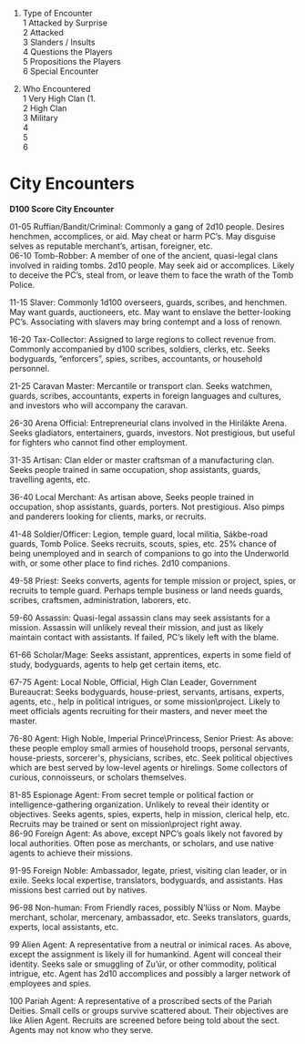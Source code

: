 1. Type of Encounter  
    1 Attacked by Surprise  
    2 Attacked  
    3 Slanders / Insults  
    4 Questions the Players  
    5 Propositions the Players  
    6 Special Encounter
    
2. Who Encountered  
    1 Very High Clan (1.  
    2 High Clan  
    3 Military  
    4  
    5  
    6

# City Encounters
**D100 Score City Encounter**

01-05 Ruffian/Bandit/Criminal: Commonly a gang of 2d10 people. Desires henchmen, accomplices, or aid. May cheat or harm PC’s. May disguise selves as reputable merchant’s, artisan, foreigner, etc.  
06-10 Tomb-Robber: A member of one of the ancient, quasi-legal clans involved in raiding tombs. 2d10 people. May seek aid or accomplices. Likely to deceive the PC’s, steal from, or leave them to face the wrath of the Tomb Police.  

11-15 Slaver: Commonly 1d100 overseers, guards, scribes, and henchmen. May want guards, auctioneers, etc. May want to enslave the better-looking PC’s. Associating with slavers may bring contempt and a loss of renown.  

16-20 Tax-Collector: Assigned to large regions to collect revenue from. Commonly accompanied by d100 scribes, soldiers, clerks, etc. Seeks bodyguards, “enforcers”, spies, scribes, accountants, or household personnel.  

21-25 Caravan Master: Mercantile or transport clan. Seeks watchmen, guards, scribes, accountants, experts in foreign languages and cultures, and investors who will accompany the caravan.  

26-30 Arena Official: Entrepreneurial clans involved in the Hirilákte Arena. Seeks gladiators, entertainers, guards, investors. Not prestigious, but useful for fighters who cannot find other employment.  

31-35 Artisan: Clan elder or master craftsman of a manufacturing clan. Seeks people trained in same occupation, shop assistants, guards, travelling agents, etc.  

36-40 Local Merchant: As artisan above, Seeks people trained in occupation, shop assistants, guards, porters. Not prestigious. Also pimps and panderers looking for clients, marks, or recruits.  

41-48 Soldier/Officer: Legion, temple guard, local militia, Sákbe-road guards, Tomb Police. Seeks recruits, scouts, spies, etc. 25% chance of being unemployed and in search of companions to go into the Underworld with, or some other place to find riches. 2d10 companions.  

49-58 Priest: Seeks converts, agents for temple mission or project, spies, or recruits to temple guard. Perhaps temple business or land needs guards, scribes, craftsmen, administration, laborers, etc.  

59-60 Assassin: Quasi-legal assassin clans may seek assistants for a mission. Assassin will unlikely reveal their mission, and just as likely maintain contact with assistants. If failed, PC’s likely left with the blame.  

61-66 Scholar/Mage: Seeks assistant, apprentices, experts in some field of study, bodyguards, agents to help get certain items, etc.  

67-75 Agent: Local Noble, Official, High Clan Leader, Government Bureaucrat: Seeks bodyguards, house-priest, servants, artisans, experts, agents, etc., help in political intrigues, or some mission\project. Likely to meet officials agents recruiting for their masters, and never meet the master.  

76-80 Agent: High Noble, Imperial Prince\Princess, Senior Priest: As above: these people employ small armies of household troops, personal servants, house-priests, sorcerer's, physicians, scribes, etc. Seek political objectives which are best served by low-level agents or hirelings. Some collectors of curious, connoisseurs, or scholars themselves.  

81-85 Espionage Agent: From secret temple or political faction or intelligence-gathering organization. Unlikely to reveal their identity or objectives. Seeks agents, spies, experts, help in mission, clerical help, etc. Recruits may be trained or sent on mission\project right away.  
86-90 Foreign Agent: As above, except NPC’s goals likely not favored by local authorities. Often pose as merchants, or scholars, and use native agents to achieve their missions.  

91-95 Foreign Noble: Ambassador, legate, priest, visiting clan leader, or in exile. Seeks local expertise, translators, bodyguards, and assistants. Has missions best carried out by natives.  

96-98 Non-human: From Friendly races, possibly N’lüss or Nom. Maybe merchant, scholar, mercenary, ambassador, etc. Seeks translators, guards, experts, local assistants, etc.  

99 Alien Agent: A representative from a neutral or inimical races. As above, except the assignment is likely ill for humankind. Agent will conceal their identity. Seeks sale or smuggling of Zu’úr, or other commodity, political intrigue, etc. Agent has 2d10 accomplices and possibly a larger network of employees and spies.  

100 Pariah Agent: A representative of a proscribed sects of the Pariah Deities. Small cells or groups survive scattered about. Their objectives are like Alien Agent. Recruits are screened before being told about the sect. Agents may not know who they serve.